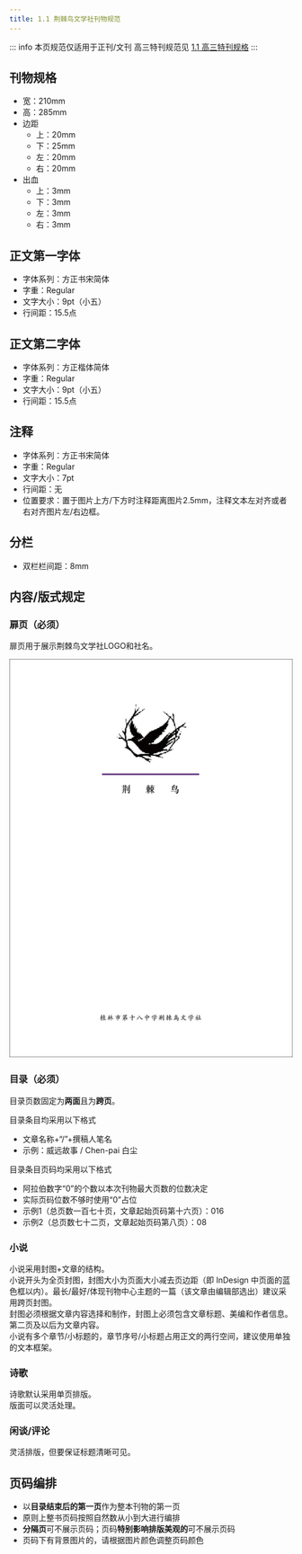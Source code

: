 ```yaml
---
title: 1.1 荆棘鸟文学社刊物规范
---
```

::: info 本页规范仅适用于正刊/文刊
高三特刊规范见 [1.1 高三特刊规格](../../spbook/Cpt1/1.1.md)
:::

## 刊物规格
- 宽：210mm
- 高：285mm
- 边距
    - 上：20mm
    - 下：25mm
    - 左：20mm
    - 右：20mm
- 出血
    - 上：3mm
    - 下：3mm
    - 左：3mm
    - 右：3mm

## 正文第一字体
- 字体系列：方正书宋简体
- 字重：Regular
- 文字大小：9pt（小五）
- 行间距：15.5点

## 正文第二字体
- 字体系列：方正楷体简体
- 字重：Regular
- 文字大小：9pt（小五）
- 行间距：15.5点

## 注释
- 字体系列：方正书宋简体
- 字重：Regular
- 文字大小：7pt
- 行间距：无
- 位置要求：置于图片上方/下方时注释距离图片2.5mm，注释文本左对齐或者右对齐图片左/右边框。

## 分栏
- 双栏栏间距：8mm

## 内容/版式规定

### 扉页（必须）
扉页用于展示荆棘鸟文学社LOGO和社名。

![扉页示例（21级特刊）](../assets/image/1.1-1723903518395.jpeg)

### 目录（必须）
目录页数固定为**两面**且为**跨页**。

目录条目均采用以下格式
- 文章名称+“/”+撰稿人笔名
- 示例：威远故事 / Chen-pai 白尘

目录条目页码均采用以下格式
- 阿拉伯数字“0”的个数以本次刊物最大页数的位数决定
- 实际页码位数不够时使用“0”占位
- 示例1（总页数一百七十页，文章起始页码第十六页）：016
- 示例2（总页数七十二页，文章起始页码第八页）：08

### 小说
小说采用封图+文章的结构。  
小说开头为全页封图，封图大小为页面大小减去页边距（即 InDesign 中页面的蓝色框以内）。最长/最好/体现刊物中心主题的一篇（该文章由编辑部选出）建议采用跨页封图。  
封图必须根据文章内容选择和制作，封图上必须包含文章标题、美编和作者信息。  
第二页及以后为文章内容。  
小说有多个章节/小标题的，章节序号/小标题占用正文的两行空间，建议使用单独的文本框架。

### 诗歌
诗歌默认采用单页排版。  
版面可以灵活处理。  

### 闲谈/评论
灵活排版，但要保证标题清晰可见。  

## 页码编排
- 以**目录结束后的第一页**作为整本刊物的第一页
- 原则上整书页码按照自然数从小到大进行编排
- **分隔页**可不展示页码；页码**特别影响排版美观的**可不展示页码
- 页码下有背景图片的，请根据图片颜色调整页码颜色